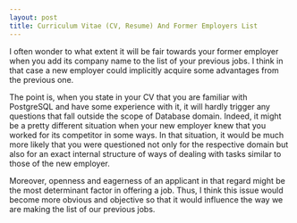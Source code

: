 ```yaml
---
layout: post
title: Curriculum Vitae (CV, Resume) And Former Employers List
---
```


I often wonder to what extent it will be fair towards your former employer when you add its company name to the list of your previous jobs. I think in that case a new employer could implicitly acquire some advantages from the previous one.

The point is, when you state in your CV that you are familiar with PostgreSQL and have some experience with it, it will hardly trigger any questions that fall outside the scope of Database domain. Indeed, it might be a pretty different situation when your new employer knew that you worked for its competitor in some ways. In that situation, it would be much more likely that you were questioned not only for the respective domain but also for an exact internal structure of ways of dealing with tasks similar to those of the new employer.

Moreover, openness and eagerness of an applicant in that regard might be the most determinant factor in offering a job. Thus, I think this issue would become more obvious and objective so that it would influence the way we are making the list of our previous jobs.
